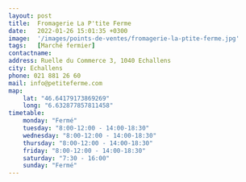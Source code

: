 ```yaml
---
layout: post
title:  Fromagerie La P'tite Ferme
date:   2022-01-26 15:01:35 +0300
image:  '/images/points-de-ventes/fromagerie-la-ptite-ferme.jpg'
tags:   [Marché fermier]
contactname: 
address: Ruelle du Commerce 3, 1040 Echallens
city: Echallens
phone: 021 881 26 60
mail: info@petiteferme.com
map:
    lat: "46.64179173869269"
    long: "6.632877857811458"
timetable:
    monday: "Fermé"
    tuesday: "8:00-12:00 - 14:00-18:30"
    wednesday: "8:00-12:00 - 14:00-18:30"
    thursday: "8:00-12:00 - 14:00-18:30"
    friday: "8:00-12:00 - 14:00-18:30"
    saturday: "7:30 - 16:00"
    sunday: "Fermé"
---
```

